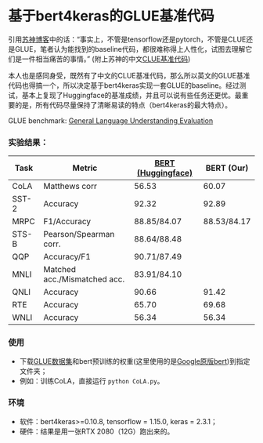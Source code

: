 # 基于bert4keras的GLUE基准代码

引用[苏神博客](https://kexue.fm/archives/8739)中的话：“事实上，不管是tensorflow还是pytorch，不管是CLUE还是GLUE，笔者认为能找到的baseline代码，都很难称得上人性化，试图去理解它们是一件相当痛苦的事情。” (附上苏神的中文[CLUE基准代码](https://github.com/bojone/CLUE-bert4keras))

本人也是感同身受，既然有了中文的CLUE基准代码，那么所以英文的GLUE基准代码也得搞一个，所以决定基于bert4keras实现一套GLUE的baseline。经过测试，基本上复现了Huggingface的基准成绩，并且可以说有些任务还更优。最重要的是，所有代码尽量保持了清晰易读的特点（bert4keras的最大特点）。


GLUE benchmark: [General Language Understanding
Evaluation](https://gluebenchmark.com/)

### 实验结果：

| Task  | Metric                       | [BERT (Huggingface)](https://github.com/huggingface/transformers/tree/master/examples/pytorch/text-classification?fbclid=IwAR0Y4_Eer7ovaEJpRMpE1S91AsrOdEK97-iah6mupW9RATs2XMPVzQZCNz8) | BERT (Our)|
|-------|------------------------------|-------------|---------------|
| CoLA  | Matthews corr                | 56.53       | 60.07         |
| SST-2 | Accuracy                     | 92.32       | 92.89         |
| MRPC  | F1/Accuracy                  | 88.85/84.07 | 88.53/84.17   |
| STS-B | Pearson/Spearman corr.       | 88.64/88.48 |           |
| QQP   | Accuracy/F1                  | 90.71/87.49 |       |
| MNLI  | Matched acc./Mismatched acc. | 83.91/84.10 |        |
| QNLI  | Accuracy                     | 90.66       | 91.42         |
| RTE   | Accuracy                     | 65.70       | 69.68         |
| WNLI  | Accuracy                     | 56.34       | 56.34         |

### 使用
- 下载[GLUE数据集](https://gluebenchmark.com/)和bert预训练的权重(这里使用的是[Google原版bert](https://github.com/google-research/bert))到指定文件夹；
- 例如：训练CoLA，直接运行 `python CoLA.py`。

### 环境
- 软件：bert4keras>=0.10.8, tensorflow = 1.15.0, keras = 2.3.1；
- 硬件：结果是用一张RTX 2080（12G）跑出来的。
